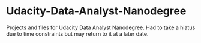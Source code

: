 # Udacity-Data-Analyst-Nanodegree
Projects and files for Udacity Data Analyst Nanodegree. Had to take a hiatus due to time constraints but may return to it at a later date. 
